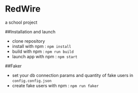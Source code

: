 # RedWire

a school project

##Installation and launch

- clone repository
- install with npm : `npm install`
- build with npm : `npm run build`
- launch app with npm : `npm start`

##Faker

- set your db connection params and quantity of fake users in `config.config.json`
- create fake users with npm : `npm run faker`

